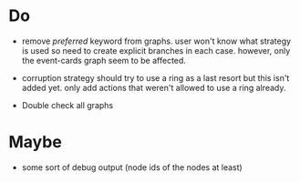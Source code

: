# Do
* remove *preferred* keyword from graphs. user won't know what strategy is used
  so need to create explicit branches in each case. however, only the
  event-cards graph seem to be affected.

* corruption strategy should try to use a ring as a last resort but this isn't
  added yet. only add actions that weren't allowed to use a ring already.

* Double check all graphs

# Maybe
* some sort of debug output (node ids of the nodes at least)
